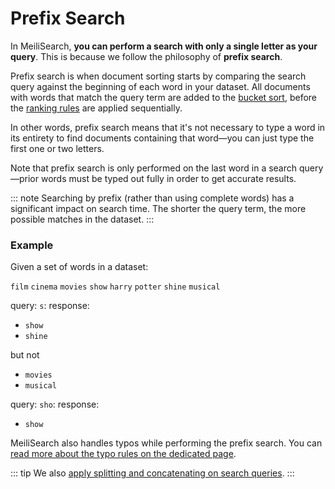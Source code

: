 # Prefix Search

In MeiliSearch, **you can perform a search with only a single letter as your query**. This is because we follow the philosophy of **prefix search**.

Prefix search is when document sorting starts by comparing the search query against the beginning of each word in your dataset. All documents with words that match the query term are added to the [bucket sort](/reference/under_the_hood/bucket_sort.md), before the [ranking rules](/learn/core_concepts/relevancy.md#ranking-rules) are applied sequentially.

In other words, prefix search means that it's not necessary to type a word in its entirety to find documents containing that word—you can just type the first one or two letters.

Note that prefix search is only performed on the last word in a search query—prior words must be typed out fully in order to get accurate results.

::: note
Searching by prefix (rather than using complete words) has a significant impact on search time. The shorter the query term, the more possible matches in the dataset.
:::

### Example

Given a set of words in a dataset:

`film` `cinema` `movies` `show` `harry` `potter` `shine` `musical`

query: `s`:
response:

- `show`
- `shine`

but not

- `movies`
- `musical`

query: `sho`:
response:

- `show`

MeiliSearch also handles typos while performing the prefix search. You can [read more about the typo rules on the dedicated page](/reference/under_the_hood/typotolerance.md#typo-tolerance-rules).

::: tip
We also [apply splitting and concatenating on search queries](/reference/under_the_hood/concat.md).
:::
